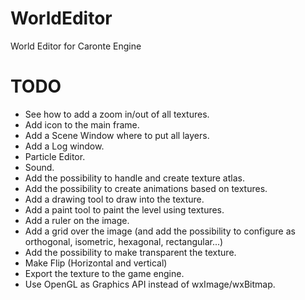 # WorldEditor
World Editor for Caronte Engine

# TODO
- See how to add a zoom in/out of all textures.
- Add icon to the main frame.
- Add a Scene Window where to put all layers.
- Add a Log window.
- Particle Editor.
- Sound.
- Add the possibility to handle and create texture atlas.
- Add the possibility to create animations based on textures.
- Add a drawing tool to draw into the texture.
- Add a paint tool to paint the level using textures.
- Add a ruler on the image.
- Add a grid over the image (and add the possibility to configure as orthogonal, isometric, hexagonal, rectangular...)
- Add the possibility to make transparent the texture.
- Make Flip (Horizontal and vertical)
- Export the texture to the game engine.
- Use OpenGL as Graphics API instead of wxImage/wxBitmap.
